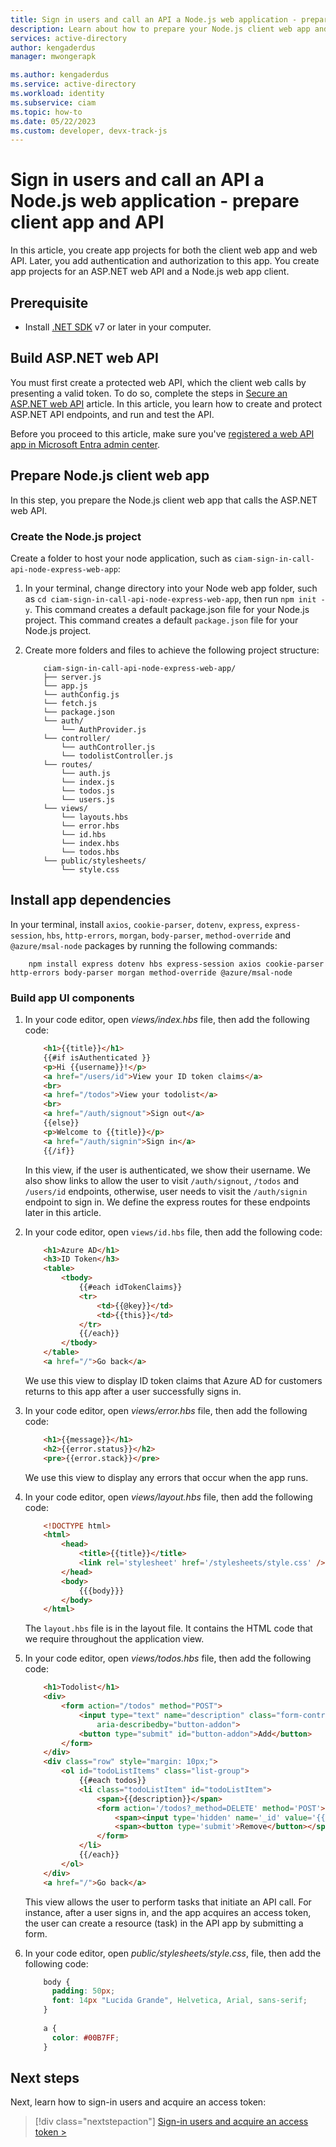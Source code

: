 ```yaml
---
title: Sign in users and call an API a Node.js web application - prepare client app and API
description: Learn about how to prepare your Node.js client web app and ASP.NET web API. The app you here prepare is what you configure later to sign in users, then call an API.
services: active-directory
author: kengaderdus
manager: mwongerapk

ms.author: kengaderdus
ms.service: active-directory
ms.workload: identity
ms.subservice: ciam
ms.topic: how-to
ms.date: 05/22/2023
ms.custom: developer, devx-track-js
---
```


# Sign in users and call an API a Node.js web application - prepare client app and API

In this article, you create app projects for both the client web app and web API. Later, you add authentication and authorization to this app. You create app projects for an ASP.NET web API and a Node.js web app client. 

## Prerequisite 

- Install [.NET SDK](https://dotnet.microsoft.com/learn/dotnet/hello-world-tutorial/install) v7 or later in your computer.

##  Build ASP.NET web API

You must first create a protected web API, which the client web calls by presenting a valid token. To do so, complete the steps in [Secure an ASP.NET web API](./tutorial-protect-web-api-dotnet-core-build-app.md) article. In this article, you learn how to create and protect ASP.NET API endpoints, and run and test the API. 

Before you proceed to this article, make sure you've [registered a web API app in Microsoft Entra admin center](how-to-web-app-node-sign-in-call-api-prepare-tenant.md#register-a-web-application-and-a-web-api).  


## Prepare Node.js client web app

In this step, you prepare the Node.js client web app that calls the ASP.NET web API.

### Create the Node.js project

Create a folder to host your node application, such as `ciam-sign-in-call-api-node-express-web-app`:

1. In your terminal, change directory into your Node web app folder, such as `cd ciam-sign-in-call-api-node-express-web-app`, then run `npm init -y`. This command creates a default package.json file for your Node.js project. This command creates a default `package.json` file for your Node.js project.

1. Create more folders and files to achieve the following project structure:

    ```
        ciam-sign-in-call-api-node-express-web-app/
        ├── server.js
        └── app.js
        └── authConfig.js
        └── fetch.js
        └── package.json
        └── auth/
            └── AuthProvider.js
        └── controller/
            └── authController.js
            └── todolistController.js
        └── routes/
            └── auth.js
            └── index.js
            └── todos.js
            └── users.js
        └── views/
            └── layouts.hbs
            └── error.hbs
            └── id.hbs
            └── index.hbs   
            └── todos.hbs 
        └── public/stylesheets/
            └── style.css
    ```

## Install app dependencies

In your terminal, install `axios`, `cookie-parser`, `dotenv`, `express`, `express-session`, `hbs`, `http-errors`, `morgan`, `body-parser`, `method-override` and `@azure/msal-node` packages by running the following commands:

```console
    npm install express dotenv hbs express-session axios cookie-parser http-errors body-parser morgan method-override @azure/msal-node   
```

### Build app UI components


1. In your code editor, open *views/index.hbs* file, then add the following code:

    ```html
        <h1>{{title}}</h1>
        {{#if isAuthenticated }}
        <p>Hi {{username}}!</p>
        <a href="/users/id">View your ID token claims</a>
        <br>
        <a href="/todos">View your todolist</a>
        <br>
        <a href="/auth/signout">Sign out</a>
        {{else}}
        <p>Welcome to {{title}}</p>
        <a href="/auth/signin">Sign in</a>
        {{/if}}
    ```
    In this view, if the user is authenticated, we show their username. We also show links  to allow the user to visit `/auth/signout`, `/todos` and `/users/id` endpoints, otherwise, user needs to visit the `/auth/signin` endpoint to sign in. We define the express routes for these endpoints later in this article.

1. In your code editor, open `views/id.hbs` file, then add the following code:

    ```html
        <h1>Azure AD</h1>
        <h3>ID Token</h3>
        <table>
            <tbody>
                {{#each idTokenClaims}}
                <tr>
                    <td>{{@key}}</td>
                    <td>{{this}}</td>
                </tr>
                {{/each}}
            </tbody>
        </table>
        <a href="/">Go back</a>
    ```
    We use this view to display ID token claims that Azure AD for customers returns to this app after a user successfully signs in.  

1. In your code editor, open *views/error.hbs* file, then add the following code:

    ```html
        <h1>{{message}}</h1>
        <h2>{{error.status}}</h2>
        <pre>{{error.stack}}</pre>
    ```

    We use this view to display any errors that occur when the app runs.

1. In your code editor, open *views/layout.hbs* file, then add the following code:

    ```html
        <!DOCTYPE html>
        <html>        
            <head>
                <title>{{title}}</title>
                <link rel='stylesheet' href='/stylesheets/style.css' />
            </head>            
            <body>
                {{{body}}}
            </body>        
        </html>
    ```
    The `layout.hbs` file is in the layout file. It contains the HTML code that we require throughout the application view. 

1. In your code editor, open *views/todos.hbs* file, then add the following code:

    ```html
        <h1>Todolist</h1>
        <div>
            <form action="/todos" method="POST">
                <input type="text" name="description" class="form-control" placeholder="Enter a task" aria-label="Enter a task"
                    aria-describedby="button-addon">
                <button type="submit" id="button-addon">Add</button>
            </form>
        </div>
        <div class="row" style="margin: 10px;">
            <ol id="todoListItems" class="list-group"> 
                {{#each todos}} 
                <li class="todoListItem" id="todoListItem">
                    <span>{{description}}</span>
                    <form action='/todos?_method=DELETE' method='POST'>
                        <span><input type='hidden' name='_id' value='{{id}}'></span>
                        <span><button type='submit'>Remove</button></span>
                    </form>
                </li> 
                {{/each}} 
            </ol>
        </div>
        <a href="/">Go back</a>
    ```

    This view allows the user to perform tasks that initiate an API call. For instance, after a user signs in, and the app acquires an access token, the user can create a resource (task) in the API app by submitting a form.

1. In your code editor, open *public/stylesheets/style.css*, file, then add the following code:

    ```css
        body {
          padding: 50px;
          font: 14px "Lucida Grande", Helvetica, Arial, sans-serif;
        }
        
        a {
          color: #00B7FF;
        }
    ```


## Next steps

Next, learn how to sign-in users and acquire an access token:

> [!div class="nextstepaction"]
> [Sign-in users and acquire an access token >](how-to-web-app-node-sign-in-call-api-sign-in-acquire-access-token.md)

